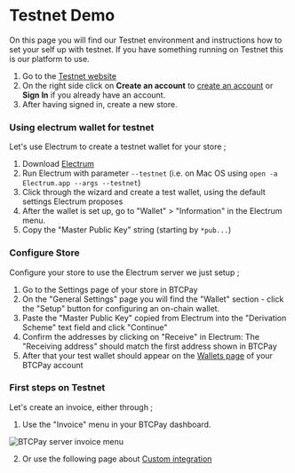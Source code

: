 # Testnet Demo

On this page you will find our Testnet environment and instructions how to set your self up with testnet. 
If you have something running on Testnet this is our platform to use.

1. Go to the [Testnet website](https://testnet.demo.btcpayserver.org/)
2. On the right side click on **Create an account** to [create an account](https://testnet.demo.btcpayserver.org/register) or **Sign In** if you already have an account.
3. After having signed in, create a new store.

### Using electrum wallet for testnet

Let's use Electrum to create a testnet wallet for your store ;

1. Download [Electrum](https://electrum.org)
2. Run Electrum with parameter `--testnet` (i.e. on Mac OS using `open -a Electrum.app --args --testnet`)
3. Click through the wizard and create a test wallet, using the default settings Electrum proposes
4. After the wallet is set up, go to "Wallet" > "Information" in the Electrum menu.
5. Copy the "Master Public Key" string (starting by `*pub...`)

### Configure Store 

Configure your store to use the Electrum server we just setup ; 

1. Go to the Settings page of your store in BTCPay
2. On the "General Settings" page you will find the "Wallet" section - click the "Setup" button for configuring an on-chain wallet.
3. Paste the "Master Public Key" copied from Electrum into the "Derivation Scheme" text field and click "Continue"
4. Confirm the addresses by clicking on "Receive" in Electrum: The "Receiving address" should match the first address shown in BTCPay
5. After that your test wallet should appear on the [Wallets page](https://testnet.demo.btcpayserver.org/wallets) of your BTCPay account

### First steps on Testnet

Let's create an invoice, either through ;

1. Use the "Invoice" menu in your BTCPay dashboard.

![BTCPay server invoice menu](./img/create-invoice.jpg "BTCPay Server invoice menu")

2. Or use the following page about [Custom integration](./CustomIntegration.md)